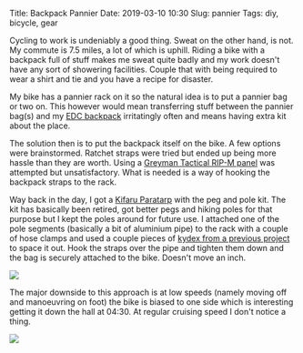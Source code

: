Title: Backpack Pannier
Date: 2019-03-10 10:30
Slug: pannier
Tags: diy, bicycle, gear

Cycling to work is undeniably a good thing. Sweat on the other hand, is not. My commute is 7.5 miles, a lot of which is uphill. Riding a bike with a backpack full of stuff makes me sweat quite badly and my work doesn't have any sort of showering facilities. Couple that with being required to wear a shirt and tie and you have a recipe for disaster.

My bike has a pannier rack on it so the natural idea is to put a pannier bag or two on. This however would mean transferring stuff between the pannier bag(s) and my [EDC backpack](https://www.goruck.com/GR1) irritatingly often and means having extra kit about the place.

The solution then is to put the backpack itself on the bike. A few options were brainstormed. Ratchet straps were tried but ended up being more hassle than they are worth. Using a [Greyman Tactical RIP-M panel](https://greyman-tactical.com/collections/rigid-molle-panels-rip-m-1) was attempted but unsatisfactory. What is needed is a way of hooking the backpack straps to the rack.

Way back in the day, I got a [Kifaru Paratarp](https://store.kifaru.net/paratarp-p83.aspx) with the peg and pole kit. The kit has basically been retired, got better pegs and hiking poles for that purpose but I kept the poles around for future use. I attached one of the pole segments (basically a bit of aluminium pipe) to the rack with a couple of hose clamps and used a couple pieces of [kydex from a previous project](/2018/10/09/framesheet) to space it out. Hook the straps over the pipe and tighten them down and the bag is securely attached to the bike. Doesn't move an inch.

<img src="{static}/media/images/2019-03-10 pack-attached.jpg" class="align-center" loading="lazy" />

The major downside to this approach is at low speeds (namely moving off and manoeuvring on foot) the bike is biased to one side which is interesting getting it down the hall at 04:30. At regular cruising speed I don't notice a thing.

<img src="{static}/media/images/2019-03-10 pannier.jpg" class="align-center" loading="lazy" />
